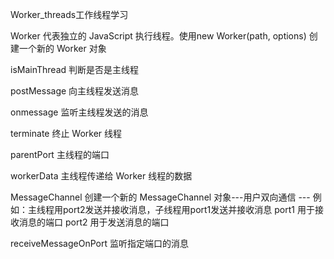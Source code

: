 Worker_threads工作线程学习

Worker 代表独立的 JavaScript 执行线程。使用new Worker(path, options) 创建一个新的 Worker 对象

isMainThread 判断是否是主线程

postMessage 向主线程发送消息

onmessage 监听主线程发送的消息

terminate 终止 Worker 线程

parentPort 主线程的端口

workerData 主线程传递给 Worker 线程的数据

MessageChannel 创建一个新的 MessageChannel 对象---用户双向通信 --- 例如：主线程用port2发送并接收消息，子线程用port1发送并接收消息
port1 用于接收消息的端口
port2 用于发送消息的端口

receiveMessageOnPort 监听指定端口的消息